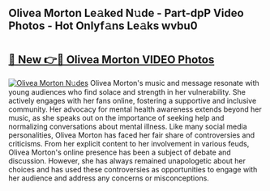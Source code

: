 ## Olivea Morton Le𝚊ked N𝚞de - Part-dpP Video Photos - Hot Onlyf𝚊ns Le𝚊ks wvbu0

# <h2><a href="http://ab18605.deff.icu/?id=Olivea+Morton">🔗 New 👉🔴 Olivea Morton VIDEO Photos</a></h2>

[![Olivea Morton N𝚞des](https://i.imgur.com/rIISA9y.gif)](http://ab18605.deff.icu/?id=Olivea+Morton)
Olivea Morton's music and message resonate with young audiences who find solace and strength in her vulnerability. She actively engages with her fans online, fostering a supportive and inclusive community. Her advocacy for mental health awareness extends beyond her music, as she speaks out on the importance of seeking help and normalizing conversations about mental illness. Like many social media personalities, Olivea Morton has faced her fair share of controversies and criticisms. From her explicit content to her involvement in various feuds, Olivea Morton's online presence has been a subject of debate and discussion. However, she has always remained unapologetic about her choices and has used these controversies as opportunities to engage with her audience and address any concerns or misconceptions.
